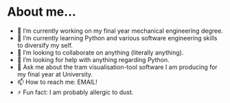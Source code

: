 # About me...
- 🔭 I’m currently working on my final year mechanical engineering degree.
- 🌱 I’m currently learning Python and various software engineering skills to diversify my self.
- 👯 I’m looking to collaborate on anything (literally anything).
- 🤔 I’m looking for help with anything regarding Python.
- 💬 Ask me about the tram visualisation-tool software I am producing for my final year at University.
- 📫 How to reach me: EMAIL!
- ⚡ Fun fact: I am probably allergic to dust.
